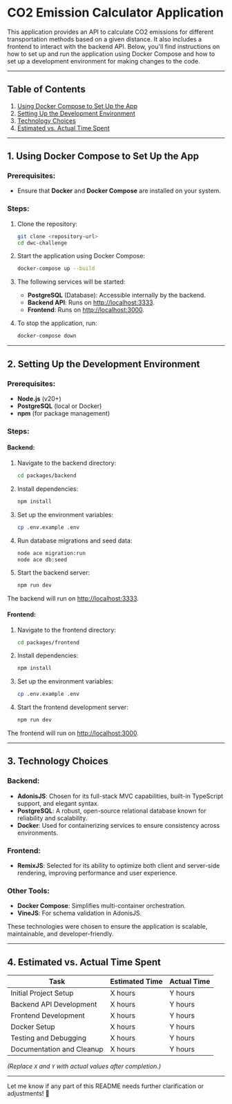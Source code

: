 # CO2 Emission Calculator Application

This application provides an API to calculate CO2 emissions for different transportation methods based on a given distance. It also includes a frontend to interact with the backend API. Below, you'll find instructions on how to set up and run the application using Docker Compose and how to set up a development environment for making changes to the code.

---

## Table of Contents

1. [Using Docker Compose to Set Up the App](#1-using-docker-compose-to-set-up-the-app)
2. [Setting Up the Development Environment](#2-setting-up-the-development-environment)
3. [Technology Choices](#3-technology-choices)
4. [Estimated vs. Actual Time Spent](#4-estimated-vs-actual-time-spent)

---

## 1. Using Docker Compose to Set Up the App

### Prerequisites:
- Ensure that **Docker** and **Docker Compose** are installed on your system.

### Steps:
1. Clone the repository:
   ```bash
   git clone <repository-url>
   cd dwc-challenge
   ```

2. Start the application using Docker Compose:
   ```bash
   docker-compose up --build
   ```

3. The following services will be started:
   - **PostgreSQL** (Database): Accessible internally by the backend.
   - **Backend API**: Runs on [http://localhost:3333](http://localhost:3333).
   - **Frontend**: Runs on [http://localhost:3000](http://localhost:3000).

4. To stop the application, run:
   ```bash
   docker-compose down
   ```

---

## 2. Setting Up the Development Environment

### Prerequisites:
- **Node.js** (v20+)
- **PostgreSQL** (local or Docker)
- **npm** (for package management)

### Steps:

#### Backend:
1. Navigate to the backend directory:
   ```bash
   cd packages/backend
   ```

2. Install dependencies:
   ```bash
   npm install
   ```

3. Set up the environment variables:
   ```bash
   cp .env.example .env
   ```

4. Run database migrations and seed data:
   ```bash
   node ace migration:run
   node ace db:seed
   ```

5. Start the backend server:
   ```bash
   npm run dev
   ```

The backend will run on [http://localhost:3333](http://localhost:3333).

#### Frontend:
1. Navigate to the frontend directory:
   ```bash
   cd packages/frontend
   ```

2. Install dependencies:
   ```bash
   npm install
   ```

3. Set up the environment variables:
   ```bash
   cp .env.example .env
   ```

4. Start the frontend development server:
   ```bash
   npm run dev
   ```

The frontend will run on [http://localhost:3000](http://localhost:3000).

---

## 3. Technology Choices

### Backend:
- **AdonisJS**: Chosen for its full-stack MVC capabilities, built-in TypeScript support, and elegant syntax.
- **PostgreSQL**: A robust, open-source relational database known for reliability and scalability.
- **Docker**: Used for containerizing services to ensure consistency across environments.

### Frontend:
- **RemixJS**: Selected for its ability to optimize both client and server-side rendering, improving performance and user experience.

### Other Tools:
- **Docker Compose**: Simplifies multi-container orchestration.
- **VineJS**: For schema validation in AdonisJS.

These technologies were chosen to ensure the application is scalable, maintainable, and developer-friendly.

---

## 4. Estimated vs. Actual Time Spent

| Task                              | Estimated Time | Actual Time |
|-----------------------------------|----------------|-------------|
| Initial Project Setup             | X hours        | Y hours     |
| Backend API Development           | X hours        | Y hours     |
| Frontend Development              | X hours        | Y hours     |
| Docker Setup                      | X hours        | Y hours     |
| Testing and Debugging             | X hours        | Y hours     |
| Documentation and Cleanup         | X hours        | Y hours     |

*(Replace `X` and `Y` with actual values after completion.)*

---

Let me know if any part of this README needs further clarification or adjustments! 🚀